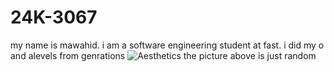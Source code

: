 # 24K-3067
my name is mawahid. i am a software engineering student at fast.
i did my o and alevels from genrations
![Aesthetics](https://www.google.com/url?sa=i&url=https%3A%2F%2Fwww.pexels.com%2Fsearch%2Faesthetic%2F&psig=AOvVaw2IqZRExyS9J5kneKjDDpJM&ust=1725037727484000&source=images&cd=vfe&opi=89978449&ved=0CBQQjRxqFwoTCPiPlLrYmogDFQAAAAAdAAAAABAE)
the picture above is just random
